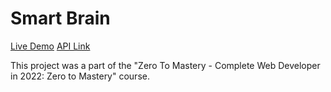 # Smart Brain
[Live Demo](https://uajanth-smartbrain.herokuapp.com/)
[API Link](https://uajanth-smartbrain-api.herokuapp.com/)

This project was a part of the "Zero To Mastery - Complete Web Developer in 2022: Zero to Mastery" course.


